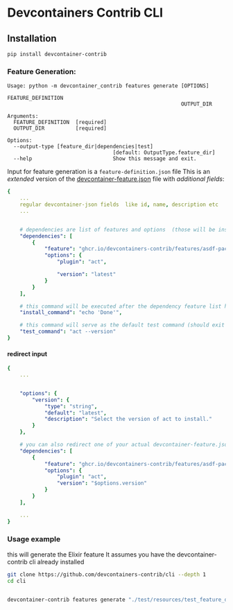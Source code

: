 # Devcontainers Contrib CLI


## Installation


`pip install devcontainer-contrib`


### Feature Generation:

```
Usage: python -m devcontainer_contrib features generate [OPTIONS]
                                                        FEATURE_DEFINITION
                                                        OUTPUT_DIR

Arguments:
  FEATURE_DEFINITION  [required]
  OUTPUT_DIR          [required]

Options:
  --output-type [feature_dir|dependencies|test]
                                  [default: OutputType.feature_dir]
  --help                          Show this message and exit.
```


Input for feature generation is a `feature-definition.json` file
This is an *extended* version of the [devcontainer-feature.json](https://containers.dev/implementors/features/#devcontainer-feature-json-properties) file with *additional fields*:

```yaml
{   
    ...
    regular devcontainer-json fields  like id, name, description etc
    ...


    # dependencies are list of features and options  (those will be installed as prerequisites to your feature)
    "dependencies": [
        {
            "feature": "ghcr.io/devcontainers-contrib/features/asdf-package:latest",
            "options": {
                "plugin": "act",

                "version": "latest"
            }
        }
    ],

    # this command will be executed after the dependency feature list has been installed
    "install_command": "echo 'Done'",

    # this command will serve as the default test command (should exit wth code `0` if your feature is installed correctly)
    "test_command": "act --version"
}
```

#### redirect input

```yaml
{
    ...


    "options": {
        "version": {
            "type": "string",
            "default": "latest",
            "description": "Select the version of act to install."
        }
    },

    # you can also redirect one of your actual devcontainer-feature.json options values into a dependency input, note the `$options.version` pointer to the asdf-package version option
    "dependencies": [
        {
            "feature": "ghcr.io/devcontainers-contrib/features/asdf-package:latest",
            "options": {
                "plugin": "act",
                "version": "$options.version"
            }
        }
    ],

    ...
}
```

### Usage example


this will generate the Elixir feature 
It assumes you have the devcontainer-contrib cli already installed

```sh
git clone https://github.com/devcontainers-contrib/cli --depth 1
cd cli


devcontainer-contrib features generate "./test/resources/test_feature_definitions/elixir-asdf/feature-definition.json" "./output_dir" --output-type=feature_dir
```

